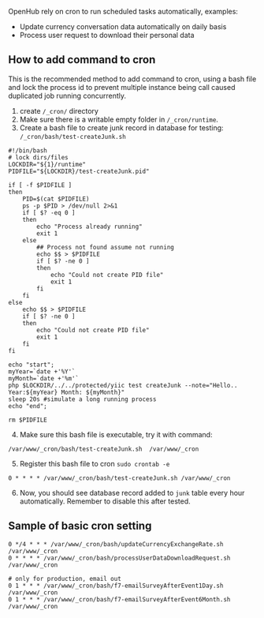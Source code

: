 OpenHub rely on cron to run scheduled tasks automatically, examples:
* Update currency conversation data automatically on daily basis
* Process user request to download their personal data

## How to add command to cron
This is the recommended method to add command to cron, using a bash file and lock the process id to prevent multiple instance being call caused duplicated job running concurrently.

1. create `/_cron/` directory
2. Make sure there is a writable empty folder in `/_cron/runtime`.
3. Create a bash file to create junk record in database for testing: `/_cron/bash/test-createJunk.sh`
```
#!/bin/bash
# lock dirs/files
LOCKDIR="${1}/runtime"
PIDFILE="${LOCKDIR}/test-createJunk.pid"

if [ -f $PIDFILE ]
then
    PID=$(cat $PIDFILE)
    ps -p $PID > /dev/null 2>&1
    if [ $? -eq 0 ]
    then
        echo "Process already running"
        exit 1
    else
        ## Process not found assume not running
        echo $$ > $PIDFILE
        if [ $? -ne 0 ]
        then
            echo "Could not create PID file"
            exit 1
        fi
    fi
else
    echo $$ > $PIDFILE
    if [ $? -ne 0 ]
    then
        echo "Could not create PID file"
        exit 1
    fi
fi

echo "start";
myYear=`date +'%Y'`
myMonth=`date +'%m'`
php $LOCKDIR/../../protected/yiic test createJunk --note="Hello.. Year:${myYear} Month: ${myMonth}"
sleep 20s #simulate a long running process
echo "end";

rm $PIDFILE
```
4. Make sure this bash file is executable, try it with command: 
```
/var/www/_cron/bash/test-createJunk.sh  /var/www/_cron
```
5. Register this bash file to cron `sudo crontab -e`
```
0 * * * * /var/www/_cron/bash/test-createJunk.sh /var/www/_cron
```
6. Now, you should see database record added to `junk` table every hour automatically. Remember to disable this after tested.

## Sample of basic cron setting
```
0 */4 * * * /var/www/_cron/bash/updateCurrencyExchangeRate.sh /var/www/_cron
0 * * * * /var/www/_cron/bash/processUserDataDownloadRequest.sh /var/www/_cron

# only for production, email out
0 1 * * * /var/www/_cron/bash/f7-emailSurveyAfterEvent1Day.sh /var/www/_cron
0 1 * * * /var/www/_cron/bash/f7-emailSurveyAfterEvent6Month.sh /var/www/_cron
```